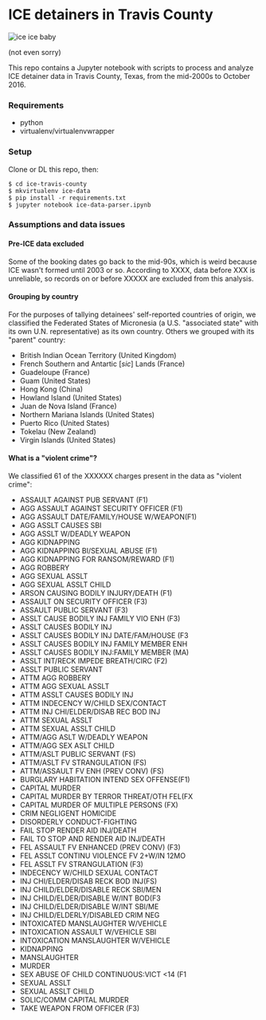 # ICE detainers in Travis County

![ice ice baby](https://media.giphy.com/media/j0A3pPBp0NAXe/giphy.gif)

(not even sorry)

This repo contains a Jupyter notebook with scripts to process and analyze ICE detainer data in Travis County, Texas, from the mid-2000s to October 2016.

### Requirements
* python
* virtualenv/virtualenvwrapper

### Setup
Clone or DL this repo, then:
```shell
$ cd ice-travis-county
$ mkvirtualenv ice-data
$ pip install -r requirements.txt
$ jupyter notebook ice-data-parser.ipynb
```

### Assumptions and data issues

#### Pre-ICE data excluded
Some of the booking dates go back to the mid-90s, which is weird because ICE wasn't formed until 2003 or so. According to XXXX, data before XXX is unreliable, so records on or before XXXXX are excluded from this analysis.

#### Grouping by country
For the purposes of tallying detainees' self-reported countries of origin, we classified the Federated States of Micronesia (a U.S. "associated state" with its own U.N. representative) as its own country. Others we grouped with its "parent" country:
* British Indian Ocean Territory (United Kingdom)
* French Southern and Antartic [_sic_] Lands (France)
* Guadeloupe (France)
* Guam (United States)
* Hong Kong (China)
* Howland Island (United States)
* Juan de Nova Island (France)
* Northern Mariana Islands (United States)
* Puerto Rico (United States)
* Tokelau (New Zealand)
* Virgin Islands (United States)

#### What is a "violent crime"?
We classified 61 of the XXXXXX charges present in the data as "violent crime":
* ASSAULT AGAINST PUB SERVANT (F1)
* AGG ASSAULT AGAINST SECURITY OFFICER (F1)
* AGG ASSAULT DATE/FAMILY/HOUSE W/WEAPON(F1)
* AGG ASSLT CAUSES SBI
* AGG ASSLT W/DEADLY WEAPON
* AGG KIDNAPPING
* AGG KIDNAPPING BI/SEXUAL ABUSE (F1)
* AGG KIDNAPPING FOR RANSOM/REWARD (F1)
* AGG ROBBERY
* AGG SEXUAL ASSLT
* AGG SEXUAL ASSLT CHILD
* ARSON CAUSING BODILY INJURY/DEATH (F1)
* ASSAULT ON SECURITY OFFICER (F3)
* ASSAULT PUBLIC SERVANT (F3)
* ASSLT CAUSE BODILY INJ FAMILY VIO ENH (F3)
* ASSLT CAUSES BODILY INJ
* ASSLT CAUSES BODILY INJ DATE/FAM/HOUSE (F3
* ASSLT CAUSES BODILY INJ FAMILY MEMBER ENH
* ASSLT CAUSES BODILY INJ:FAMILY MEMBER (MA)
* ASSLT INT/RECK IMPEDE BREATH/CIRC (F2)
* ASSLT PUBLIC SERVANT
* ATTM AGG ROBBERY
* ATTM AGG SEXUAL ASSLT
* ATTM ASSLT CAUSES BODILY INJ
* ATTM INDECENCY W/CHILD SEX/CONTACT
* ATTM INJ CHI/ELDER/DISAB REC BOD INJ
* ATTM SEXUAL ASSLT
* ATTM SEXUAL ASSLT CHILD
* ATTM/AGG ASLT W/DEADLY WEAPON
* ATTM/AGG SEX ASLT CHILD
* ATTM/ASLT PUBLIC SERVANT (FS)
* ATTM/ASLT FV STRANGULATION (FS)
* ATTM/ASSAULT FV ENH (PREV CONV) (FS)
* BURGLARY HABITATION INTEND SEX OFFENSE(F1)
* CAPITAL MURDER
* CAPITAL MURDER BY TERROR THREAT/OTH FEL(FX
* CAPITAL MURDER OF MULTIPLE PERSONS (FX)
* CRIM NEGLIGENT HOMICIDE
* DISORDERLY CONDUCT-FIGHTING
* FAIL STOP RENDER AID INJ/DEATH
* FAIL TO STOP AND RENDER AID INJ/DEATH
* FEL ASSAULT FV ENHANCED (PREV CONV) (F3)
* FEL ASSLT CONTINU VIOLENCE FV 2+W/IN 12MO
* FEL ASSLT FV STRANGULATION (F3)
* INDECENCY W/CHILD SEXUAL CONTACT
* INJ CHI/ELDER/DISAB RECK BOD INJ(FS)
* INJ CHILD/ELDER/DISABLE RECK SBI/MEN
* INJ CHILD/ELDER/DISABLE W/INT BOD(F3
* INJ CHILD/ELDER/DISABLE W/INT SBI/ME
* INJ CHILD/ELDERLY/DISABLED CRIM NEG
* INTOXICATED MANSLAUGHTER W/VEHICLE
* INTOXICATION ASSAULT W/VEHICLE SBI
* INTOXICATION MANSLAUGHTER W/VEHICLE
* KIDNAPPING
* MANSLAUGHTER
* MURDER
* SEX ABUSE OF CHILD CONTINUOUS:VICT <14 (F1
* SEXUAL ASSLT
* SEXUAL ASSLT CHILD
* SOLIC/COMM CAPITAL MURDER
* TAKE WEAPON FROM OFFICER (F3)


